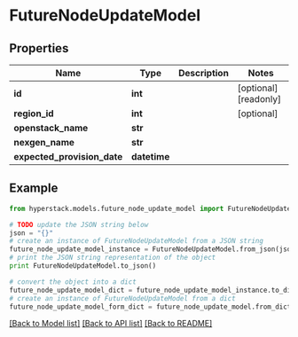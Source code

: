 # FutureNodeUpdateModel


## Properties

Name | Type | Description | Notes
------------ | ------------- | ------------- | -------------
**id** | **int** |  | [optional] [readonly] 
**region_id** | **int** |  | [optional] 
**openstack_name** | **str** |  | 
**nexgen_name** | **str** |  | 
**expected_provision_date** | **datetime** |  | 

## Example

```python
from hyperstack.models.future_node_update_model import FutureNodeUpdateModel

# TODO update the JSON string below
json = "{}"
# create an instance of FutureNodeUpdateModel from a JSON string
future_node_update_model_instance = FutureNodeUpdateModel.from_json(json)
# print the JSON string representation of the object
print FutureNodeUpdateModel.to_json()

# convert the object into a dict
future_node_update_model_dict = future_node_update_model_instance.to_dict()
# create an instance of FutureNodeUpdateModel from a dict
future_node_update_model_form_dict = future_node_update_model.from_dict(future_node_update_model_dict)
```
[[Back to Model list]](../README.md#documentation-for-models) [[Back to API list]](../README.md#documentation-for-api-endpoints) [[Back to README]](../README.md)



